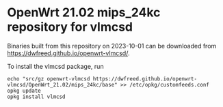 OpenWrt 21.02 mips_24kc repository for vlmcsd
========

Binaries built from this repository on 2023-10-01 can be downloaded from <https://dwfreed.github.io/openwrt-vlmcsd/>.

To install the vlmcsd package, run

```
echo "src/gz openwrt-vlmcsd https://dwfreed.github.io/openwrt-vlmcsd/OpenWrt_21.02/mips_24kc/base" >> /etc/opkg/customfeeds.conf
opkg update
opkg install vlmcsd
```
